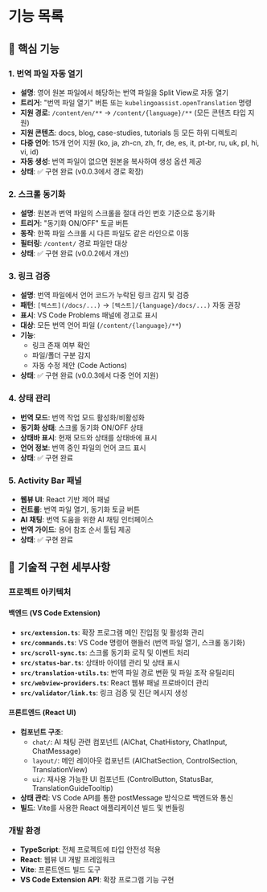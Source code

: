 # 기능 목록

## 🎯 핵심 기능

### 1. 번역 파일 자동 열기
- **설명**: 영어 원본 파일에서 해당하는 번역 파일을 Split View로 자동 열기
- **트리거**: "번역 파일 열기" 버튼 또는 `kubelingoassist.openTranslation` 명령
- **지원 경로**: `/content/en/**` → `/content/{language}/**` (모든 콘텐츠 타입 지원)
- **지원 콘텐츠**: docs, blog, case-studies, tutorials 등 모든 하위 디렉토리
- **다중 언어**: 15개 언어 지원 (ko, ja, zh-cn, zh, fr, de, es, it, pt-br, ru, uk, pl, hi, vi, id)
- **자동 생성**: 번역 파일이 없으면 원본을 복사하여 생성 옵션 제공
- **상태**: ✅ 구현 완료 (v0.0.3에서 경로 확장)

### 2. 스크롤 동기화
- **설명**: 원본과 번역 파일의 스크롤을 절대 라인 번호 기준으로 동기화
- **트리거**: "동기화 ON/OFF" 토글 버튼
- **동작**: 한쪽 파일 스크롤 시 다른 파일도 같은 라인으로 이동
- **필터링**: `/content/` 경로 파일만 대상
- **상태**: ✅ 구현 완료 (v0.0.2에서 개선)

### 3. 링크 검증
- **설명**: 번역 파일에서 언어 코드가 누락된 링크 감지 및 검증
- **패턴**: `[텍스트](/docs/...)` → `[텍스트]/{language}/docs/...)` 자동 권장
- **표시**: VS Code Problems 패널에 경고로 표시
- **대상**: 모든 번역 언어 파일 (`/content/{language}/**`)
- **기능**: 
  - 링크 존재 여부 확인
  - 파일/폴더 구분 감지
  - 자동 수정 제안 (Code Actions)
- **상태**: ✅ 구현 완료 (v0.0.3에서 다중 언어 지원)

### 4. 상태 관리
- **번역 모드**: 번역 작업 모드 활성화/비활성화
- **동기화 상태**: 스크롤 동기화 ON/OFF 상태
- **상태바 표시**: 현재 모드와 상태를 상태바에 표시
- **언어 정보**: 번역 중인 파일의 언어 코드 표시
- **상태**: ✅ 구현 완료

### 5. Activity Bar 패널
- **웹뷰 UI**: React 기반 제어 패널
- **컨트롤**: 번역 파일 열기, 동기화 토글 버튼
- **AI 채팅**: 번역 도움을 위한 AI 채팅 인터페이스
- **번역 가이드**: 용어 참조 순서 툴팁 제공
- **상태**: ✅ 구현 완료

## 🔧 기술적 구현 세부사항

### 프로젝트 아키텍처

#### 백엔드 (VS Code Extension)
- **`src/extension.ts`**: 확장 프로그램 메인 진입점 및 활성화 관리
- **`src/commands.ts`**: VS Code 명령어 핸들러 (번역 파일 열기, 스크롤 동기화)
- **`src/scroll-sync.ts`**: 스크롤 동기화 로직 및 이벤트 처리
- **`src/status-bar.ts`**: 상태바 아이템 관리 및 상태 표시
- **`src/translation-utils.ts`**: 번역 파일 경로 변환 및 파일 조작 유틸리티
- **`src/webview-providers.ts`**: React 웹뷰 패널 프로바이더 관리
- **`src/validator/link.ts`**: 링크 검증 및 진단 메시지 생성

#### 프론트엔드 (React UI)
- **컴포넌트 구조**:
  - `chat/`: AI 채팅 관련 컴포넌트 (AIChat, ChatHistory, ChatInput, ChatMessage)
  - `layout/`: 메인 레이아웃 컴포넌트 (AIChatSection, ControlSection, TranslationView)
  - `ui/`: 재사용 가능한 UI 컴포넌트 (ControlButton, StatusBar, TranslationGuideTooltip)
- **상태 관리**: VS Code API를 통한 postMessage 방식으로 백엔드와 통신
- **빌드**: Vite를 사용한 React 애플리케이션 빌드 및 번들링

### 개발 환경
- **TypeScript**: 전체 프로젝트에 타입 안전성 적용
- **React**: 웹뷰 UI 개발 프레임워크
- **Vite**: 프론트엔드 빌드 도구
- **VS Code Extension API**: 확장 프로그램 기능 구현
